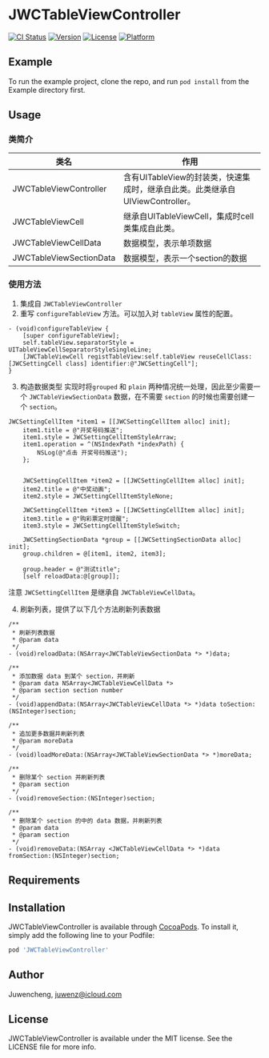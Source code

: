 # JWCTableViewController

[![CI Status](https://img.shields.io/travis/Juwencheng/JWCTableViewController.svg?style=flat)](https://travis-ci.org/Juwencheng/JWCTableViewController)
[![Version](https://img.shields.io/cocoapods/v/JWCTableViewController.svg?style=flat)](https://cocoapods.org/pods/JWCTableViewController)
[![License](https://img.shields.io/cocoapods/l/JWCTableViewController.svg?style=flat)](https://cocoapods.org/pods/JWCTableViewController)
[![Platform](https://img.shields.io/cocoapods/p/JWCTableViewController.svg?style=flat)](https://cocoapods.org/pods/JWCTableViewController)

## Example

To run the example project, clone the repo, and run `pod install` from the Example directory first.

## Usage
### 类简介
|类名|作用|
|-|-|
|JWCTableViewController|含有UITableView的封装类，快速集成时，继承自此类。此类继承自UIViewController。|
|JWCTableViewCell|继承自UITableViewCell，集成时cell类集成自此类。|
|JWCTableViewCellData|数据模型，表示单项数据|
|JWCTableViewSectionData|数据模型，表示一个section的数据|

### 使用方法
1. 集成自 `JWCTableViewController`
2. 重写 `configureTableView` 方法。可以加入对 `tableView` 属性的配置。

```oc
- (void)configureTableView {
    [super configureTableView];
    self.tableView.separatorStyle = UITableViewCellSeparatorStyleSingleLine;
    [JWCTableViewCell registTableView:self.tableView reuseCellClass:[JWCSettingCell class] identifier:@"JWCSettingCell"];
}
```
3. 构造数据类型
实现时将`grouped` 和 `plain` 两种情况统一处理，因此至少需要一个 `JWCTableViewSectionData` 数据，在不需要 `section` 的时候也需要创建一个 `section`。
```oc
JWCSettingCellItem *item1 = [[JWCSettingCellItem alloc] init];
    item1.title = @"开奖号码推送";
    item1.style = JWCSettingCellItemStyleArraw;
    item1.operation = ^(NSIndexPath *indexPath) {
        NSLog(@"点击 开奖号码推送");
    };


    JWCSettingCellItem *item2 = [[JWCSettingCellItem alloc] init];
    item2.title = @"中奖动画";
    item2.style = JWCSettingCellItemStyleNone;

    JWCSettingCellItem *item3 = [[JWCSettingCellItem alloc] init];
    item3.title = @"购彩票定时提醒";
    item3.style = JWCSettingCellItemStyleSwitch;

    JWCSettingSectionData *group = [[JWCSettingSectionData alloc] init];
    group.children = @[item1, item2, item3];

    group.header = @"测试title";
    [self reloadData:@[group]];
```
注意 `JWCSettingCellItem` 是继承自 `JWCTableViewCellData`。

4. 刷新列表，提供了以下几个方法刷新列表数据

```oc
/**
 * 刷新列表数据
 * @param data
 */
- (void)reloadData:(NSArray<JWCTableViewSectionData *> *)data;

/**
 * 添加数据 data 到某个 section，并刷新
 * @param data NSArray<JWCTableViewCellData *>
 * @param section section number
 */
- (void)appendData:(NSArray<JWCTableViewCellData *> *)data toSection:(NSInteger)section;

/**
 * 追加更多数据并刷新列表
 * @param moreData
 */
- (void)loadMoreData:(NSArray<JWCTableViewSectionData *> *)moreData;

/**
 * 删除某个 section 并刷新列表
 * @param section
 */
- (void)removeSection:(NSInteger)section;

/**
 * 删除某个 section 的中的 data 数据，并刷新列表
 * @param data
 * @param section
 */
- (void)removeData:(NSArray <JWCTableViewCellData *> *)data fromSection:(NSInteger)section;
```


## Requirements

## Installation

JWCTableViewController is available through [CocoaPods](https://cocoapods.org). To install
it, simply add the following line to your Podfile:

```ruby
pod 'JWCTableViewController'
```

## Author

Juwencheng, juwenz@icloud.com

## License

JWCTableViewController is available under the MIT license. See the LICENSE file for more info.
